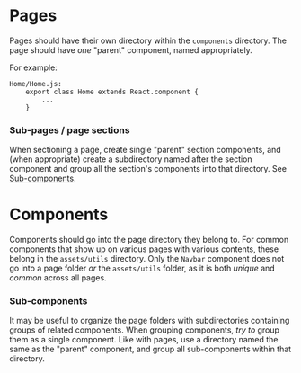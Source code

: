 # Pages
Pages should have their own directory within the `components` directory.
The page should have *one* "parent" component, named appropriately.

For example:
```
Home/Home.js:
    export class Home extends React.component {
        ...
    }
```

### Sub-pages / page sections
When sectioning a page, create single "parent" section components, and (when appropriate) create a subdirectory named after the section component and group all the section's components into that directory.
See [Sub-components](#Sub-components).

# Components
Components should go into the page directory they belong to.
For common components that show up on various pages with various contents, these belong in the `assets/utils` directory.
Only the `Navbar` component does not go into a page folder *or* the `assets/utils` folder, as it is both *unique* and *common* across all pages.

### Sub-components
It may be useful to organize the page folders with subdirectories containing groups of related components.
When grouping components, *try to* group them as a single component.
Like with pages, use a directory named the same as the "parent" component, and group all sub-components within that directory.
